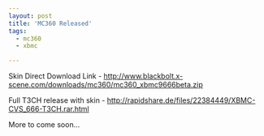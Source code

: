 ```yaml
---
layout: post
title: 'MC360 Released'
tags:
  - mc360
  - xbmc

---
```


Skin Direct  Download Link - <a href="http://www.blackbolt.x-scene.com/downloads/mc360/mc360_xbmc9666beta.zip">http://www.blackbolt.x-scene.com/downloads/mc360/mc360_xbmc9666beta.zip</a>

Full T3CH release with skin - <a href="http://rapidshare.de/files/22384449/XBMC-CVS_666-T3CH.rar.html">http://rapidshare.de/files/22384449/XBMC-CVS_666-T3CH.rar.html</a><span style="font-size: 0pt; text-decoration: underline">
</span>

More to come soon...

<!-- technorati tags start -->
<!-- technorati tags end -->
